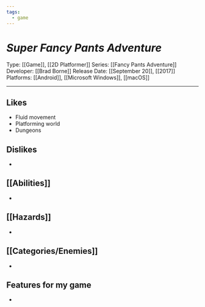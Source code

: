 ```yaml
---
tags:
  - game
---
```

# _Super Fancy Pants Adventure_

Type: [[Game]], [[2D Platformer]]
Series: [[Fancy Pants Adventure]]
Developer: [[Brad Borne]]
Release Date: [[September 20]], [[2017]]
Platforms: [[Android]], [[Microsoft Windows]], [[macOS]]

----





## Likes
* Fluid movement
* Platforming world
* Dungeons

## Dislikes
* 

## [[Abilities]]
* 

## [[Hazards]]
* 

## [[Categories/Enemies]]
* 

## Features for my game
* 